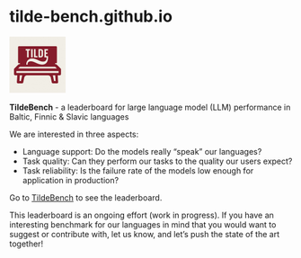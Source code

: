 # tilde-bench.github.io

<img src="tilde-bench.png" alt="TildeBench" width="100"/>

**TildeBench** - a leaderboard for large language model (LLM) performance in Baltic, Finnic & Slavic languages

We are interested in three aspects:

* Language support: Do the models really “speak” our languages?
* Task quality: Can they perform our tasks to the quality our users expect?
* Task reliability: Is the failure rate of the models low enough for application in production?

Go to [TildeBench](https://tilde-nlp.github.io) to see the leaderboard.

This leaderboard is an ongoing effort (work in progress). If you have an interesting benchmark for our languages in mind that you would want to suggest or contribute with, let us know, and let’s push the state of the art together!
